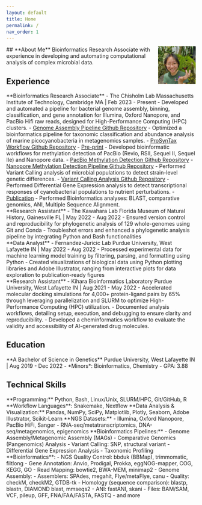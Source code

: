 ```yaml
---
layout: default
title: Home
permalink: /
nav_order: 1
---
```

<div class="code-example fs-3 fw-400 lh-0.3" markdown="1">
<img src="assets/img/about_me_img/Screenshot (298).png" alt="Avatar of Nhi Vo" width="100" height="100" style="float: right; margin-left: 1rem;" />
## **About Me**  
Bioinformatics Research Associate with experience in developing and automating computational analysis of complex microbial data. 
</div>

## **Experience**
<div class="code-example fs-3 fw-400 lh-0.2" markdown="1">
**Bioinformatics Research Associate** - The Chisholm Lab  
Massachusetts Institute of Technology, Cambridge MA | Feb 2023 - Present  
<span class="fs-1">
- Developed and automated a pipeline for bacterial genome assembly, binning, classification, and gene annotation for Illumina, Oxford Nanopore, and PacBio Hifi raw reads, designed for High-Performance Computing (HPC) clusters.
    - <a href="https://github.com/nhinvo/genome-assembly-pipeline" target="_blank">Genome Assembly Pipeline Github Repository</a>
- Optimized a bioinformatics pipeline for taxonomic classification and abundance analysis of marine picocyanobacteria in metagenomics samples.
    - <a href="https://github.com/jamesm224/ProSynTax-workflow/tree/main" target="_blank">ProSynTax Workflow Github Repository</a>
    - <a href="https://doi.org/10.1101/2025.03.20.644373" target="_blank">Pre-print</a>
- Developed bioinformatic workflows for methylation detection of PacBio (Revio, RSII, Sequel II, Sequel IIe) and Nanopore data.
    - <a href="https://github.com/nhinvo/pacbio-methylation" target="_blank">PacBio Methylation Detection Github Repository</a>
    - <a href="https://github.com/nhinvo/methylation-pipeline" target="_blank">Nanopore Methylation Detection Pipeline Github Repository</a>
- Performed Variant Calling analysis of microbial populations to detect strain-level genetic differences. 
    - <a href="https://github.com/nhinvo/biofilm-prochlorococcus" target="_blank">Variant Calling Analysis Github Repository</a>
- Performed Differential Gene Expression analysis to detect transcriptional responses of cyanobacterial populations to nutrient perturbations. 
    - <a href="https://doi.org/10.1093/ismeco/ycae131" target="_blank">Publication</a>
- Performed Bioinformatics analyses: BLAST, comparative genomics, ANI, Multiple Sequence Alignment.
</span>
</div>

<div class="code-example fs-3 fw-400 lh-0.3" markdown="1">
**Research Assistant** - The Kawahara Lab     
Florida Museum of Natural History, Gainesville FL | May 2022 - Aug 2022     
<span class="fs-1">
- Ensured version control and reproducibility for phylogenetic analysis of 129 whole-genomes using Git and Conda
- Troubleshot errors and enhanced a phylogenetic analysis pipeline by integrating Python and Bash functionalities
</span>
</div>

<div class="code-example fs-3 fw-400 lh-0.3" markdown="1">
**Data Analyst** - Fernandez-Juricic Lab  
Purdue University, West Lafayette IN | May 2022 - Aug 2022   
<span class="fs-1">
- Processed experimental data for machine learning model training by filtering, parsing, and formatting using Python
- Created visualizations of biological data using Python plotting libraries and Adobe Illustrator, ranging from interactive
plots for data exploration to publication-ready figures
</span>
</div>

<div class="code-example fs-3 fw-400 lh-0.3" markdown="1">
**Research Assistant** - Kihara Bioinformatics Laboratory  
Purdue University, West Lafayette IN | Aug 2021 - May 2022   
<span class="fs-1">
- Accelerated molecular docking simulations for 4,000+ protein-ligand pairs by 65% through leveraging parallelization and SLURM to optimize High-Performance Computing (HPC) utilization.
- Documented analysis workflows, detailing setup, execution, and debugging to ensure clarity and reproducibility. 
- Developed a cheminformatics workflow to evaluate the validity and accessibility of AI-generated drug molecules.
</span>
</div>

## **Education** 
<div class="code-example fs-3 fw-400 lh-0.3" markdown="1">
**A Bachelor of Science in Genetics**  
Purdue University, West Lafayette IN | Aug 2019 - Dec 2022  
<span class="fs-1">
- *Minors*: Bioinformatics, Chemistry     
- GPA: 3.88  
</span>
</div>

## **Technical Skills**
<div class="code-example fs-1 fw-400 lh-0.3" markdown="1">
**Programming:** Python, Bash, Linux/Unix, SLURM/HPC, Git/GitHub, R
**Workflow Languages**: Snakemake, Nextflow 
**Data Analysis & Visualization:** Pandas, NumPy, SciPy, Matplotlib, Plotly, Seaborn, Adobe Illustrator, Scikit-Learn  
**NGS Datasets:** 
- Illumina, Oxford Nanopore, PacBio HiFi, Sanger
- RNA-seq/metatranscriptomics, DNA-seq/metagenomics, epigenomics
**Bioinformatics Pipelines:** 
- Genome Assembly/Metagenomic Assembly (MAGs)
- Comparative Genomics (Pangenomics) Analysis 
- Variant Calling: SNP, structural variant 
- Differential Gene Expression Analysis  
- Taxonomic Profiling 
**Bioinformatics**:  
- NGS Quality Control: bbduk (BBMap), trimmomatic, filtlong
- Gene Annotation: Anvio, Prodigal, Prokka, eggNOG-mapper, COG, KEGG, GO
- Read Mapping: bowtie2, BWA-MEM, minimap2
- Genome Assembly: 
    - Assemblers: SPAdes, megahit, Flye/metaFlye, canu
    - Quality: checkM, checkM2, GTDB-tk
- Homology (sequence comparison): blastp, blastn, DIAMOND blast, mmseqs2
- ANI: fastANI, skani
- Files: BAM/SAM, VCF, pileup, GFF, FNA/FAA/FASTA, FASTQ
- and more
</div>

